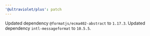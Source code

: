 ```yaml
---
'@ultraviolet/plus': patch
---
```


Updated dependency `@formatjs/ecma402-abstract` to `1.17.3`.
Updated dependency `intl-messageformat` to `10.5.5`.
